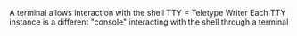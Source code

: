 A terminal allows interaction with the shell
TTY = Teletype Writer
	Each TTY instance is a different "console" interacting with the shell through a terminal
